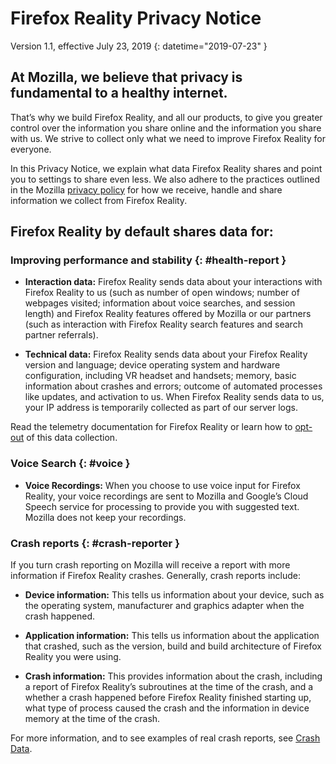 # Firefox Reality Privacy Notice

Version 1.1, effective July 23, 2019
{: datetime="2019-07-23" }

## At Mozilla, we believe that privacy is fundamental to a healthy internet.

That’s why we build Firefox Reality, and all our products, to give you greater control over the information you share online and the information you share with us. We strive to collect only what we need to improve Firefox Reality for everyone.

In this Privacy Notice, we explain what data Firefox Reality shares and point you to settings to share even less. We also adhere to the practices outlined in the Mozilla [privacy policy](https://www.mozilla.org/privacy/) for how we receive, handle and share information we collect from Firefox Reality.

## Firefox Reality by default shares data for:

### Improving performance and stability {: #health-report } 

* **Interaction data:** Firefox Reality sends data about your interactions with Firefox Reality to us (such as number of open windows; number of webpages visited; information about voice searches, and session length) and Firefox Reality features offered by Mozilla or our partners (such as interaction with Firefox Reality search features and search partner referrals).

* **Technical data:** Firefox Reality sends data about your Firefox Reality version and language; device operating system and hardware configuration, including VR headset and handsets; memory, basic information about crashes and errors; outcome of automated processes like updates, and activation to us. When Firefox Reality sends data to us, your IP address is temporarily collected as part of our server logs.

Read the telemetry documentation for Firefox Reality or learn how to [opt-out](https://support.mozilla.org/en-US/kb/send-usage-data-firefox-mobile-devices) of this data collection.

### Voice Search {: #voice }

* **Voice Recordings:** When you choose to use voice input for Firefox Reality, your voice recordings are sent to Mozilla and Google’s Cloud Speech service for processing to provide you with suggested text. Mozilla does not keep your recordings.

### Crash reports {: #crash-reporter }

If you turn crash reporting on Mozilla will receive a report with more information if Firefox Reality crashes. Generally, crash reports include:

* **Device information:** This tells us information about your device, such as the operating system, manufacturer and graphics adapter when the crash happened.

* **Application information:** This tells us information about the application that crashed, such as the version, build and build architecture of Firefox Reality you were using.

* **Crash information:** This provides information about the crash, including a report of Firefox Reality’s subroutines at the time of the crash, and a whether a crash happened before Firefox Reality finished starting up, what type of process caused the crash and the information in device memory at the time of the crash. 

For more information, and to see examples of real crash reports, see [Crash Data](https://crash-stats.mozilla.com/).
